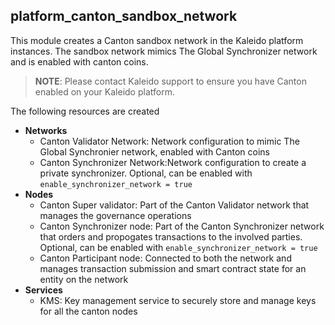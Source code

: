 ## platform_canton_sandbox_network

This module creates a Canton sandbox network in the Kaleido platform instances. The sandbox network mimics The Global Synchronizer network and is enabled with canton coins. 

> **NOTE**: Please contact Kaleido support to ensure you have Canton enabled on your Kaleido platform.

The following resources are created
- **Networks**
    - Canton Validator Network: Network configuration to mimic The Global Synchronier network, enabled with Canton coins
    - Canton Synchronizer Network:Network configuration to create a private synchronizer. Optional, can be enabled with `enable_synchronizer_network = true`
- **Nodes**
    - Canton Super validator: Part of the Canton Validator network that manages the governance operations
    - Canton Synchronizer node: Part of the Canton Synchronizer network that orders and propogates transactions to the involved parties. Optional, can be enabled with `enable_synchronizer_network = true`
    - Canton Participant node: Connected to both the network and manages transaction submission and smart contract state for an entity on the network
- **Services**
    - KMS: Key management service to securely store and manage keys for all the canton nodes
  

